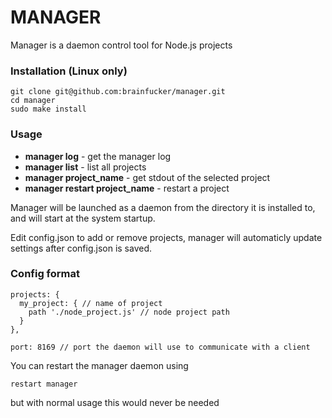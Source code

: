 MANAGER
=======

Manager is a daemon control tool for Node.js projects

### Installation (Linux only)
```
git clone git@github.com:brainfucker/manager.git
cd manager
sudo make install
```

### Usage
* **manager log** - get the manager log
* **manager list** - list all projects
* **manager project_name** - get stdout of the selected project
* **manager restart project_name** - restart a project

Manager will be launched as a daemon from the directory it is installed to, and will start at the system startup.

Edit config.json to add or remove projects, manager will automaticly update settings after config.json is saved.

### Config format
```
projects: {
  my_project: { // name of project
    path './node_project.js' // node project path
  }
},

port: 8169 // port the daemon will use to communicate with a client
```

You can restart the manager daemon using
```
restart manager
```
but with normal usage this would never be needed
